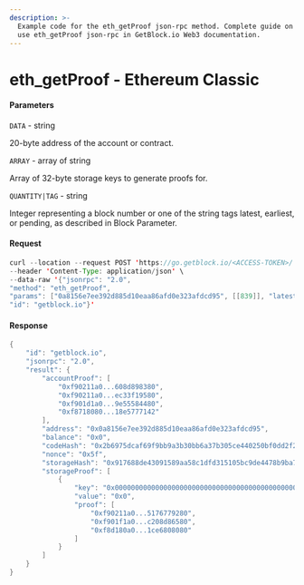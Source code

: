 ```yaml
---
description: >-
  Example code for the eth_getProof json-rpc method. Сomplete guide on how to
  use eth_getProof json-rpc in GetBlock.io Web3 documentation.
---
```


# eth\_getProof - Ethereum Classic

#### Parameters

`DATA` - string

20-byte address of the account or contract.

`ARRAY` - array of string

Array of 32-byte storage keys to generate proofs for.

`QUANTITY|TAG` - string

Integer representing a block number or one of the string tags latest, earliest, or pending, as described in Block Parameter.

#### Request

```java
curl --location --request POST 'https://go.getblock.io/<ACCESS-TOKEN>/' \
--header 'Content-Type: application/json' \
--data-raw '{"jsonrpc": "2.0",
"method": "eth_getProof",
"params": ["0a8156e7ee392d885d10eaa86afd0e323afdcd95", [[839]], "latest"],
"id": "getblock.io"}'
```

#### Response

```java
{
    "id": "getblock.io",
    "jsonrpc": "2.0",
    "result": {
        "accountProof": [
            "0xf90211a0...608d898380",
            "0xf90211a0...ec33f19580",
            "0xf901d1a0...9e55584480",
            "0xf8718080...18e5777142"
        ],
        "address": "0x0a8156e7ee392d885d10eaa86afd0e323afdcd95",
        "balance": "0x0",
        "codeHash": "0x2b6975dcaf69f9bb9a3b30bb6a37b305ce440250bf0dd2f23338cb18e5777142",
        "nonce": "0x5f",
        "storageHash": "0x917688de43091589aa58c1dfd315105bc9de4478b9ba7471616a4d8a43d46203",
        "storageProof": [
            {
                "key": "0x0000000000000000000000000000000000000000000000000000000000000347",
                "value": "0x0",
                "proof": [
                    "0xf90211a0...5176779280",
                    "0xf901f1a0...c208d86580",
                    "0xf8d180a0...1ce6808080"
                ]
            }
        ]
    }
}
```
